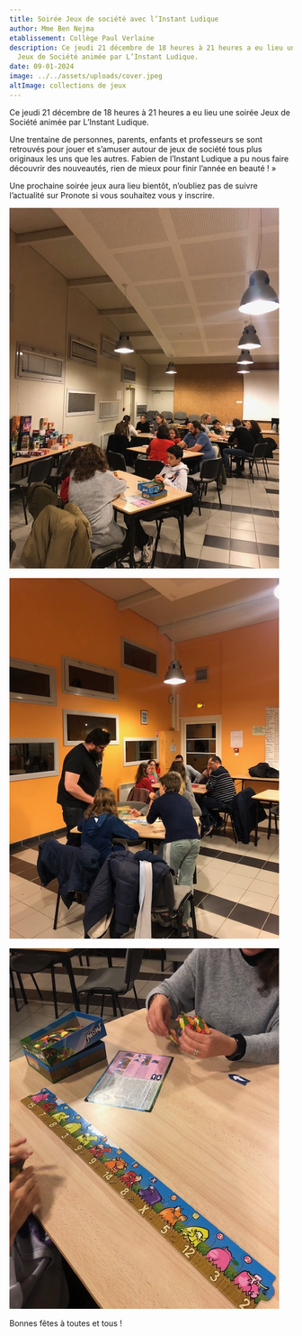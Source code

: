 ```yaml
---
title: Soirée Jeux de société avec l’Instant Ludique
author: Mme Ben Nejma
etablissement: Collège Paul Verlaine
description: Ce jeudi 21 décembre de 18 heures à 21 heures a eu lieu une soirée
  Jeux de Société animée par L’Instant Ludique.
date: 09-01-2024
image: ../../assets/uploads/cover.jpeg
altImage: collections de jeux
---
```

Ce jeudi 21 décembre de 18 heures à 21 heures a eu lieu une soirée Jeux de Société animée par L’Instant Ludique.

Une trentaine de personnes, parents, enfants et professeurs se sont retrouvés pour jouer et s’amuser autour de jeux de société tous plus originaux les uns que les autres. Fabien de l’Instant Ludique a pu nous faire découvrir des nouveautés, rien de mieux pour finir l’année en beauté ! »

Une prochaine soirée jeux aura lieu bientôt, n’oubliez pas de suivre l’actualité sur Pronote si vous souhaitez vous y inscrire.

![](../../assets/uploads/0.jpeg)

![](../../assets/uploads/1.jpeg)

![](../../assets/uploads/3.jpeg)

Bonnes fêtes à toutes et tous !